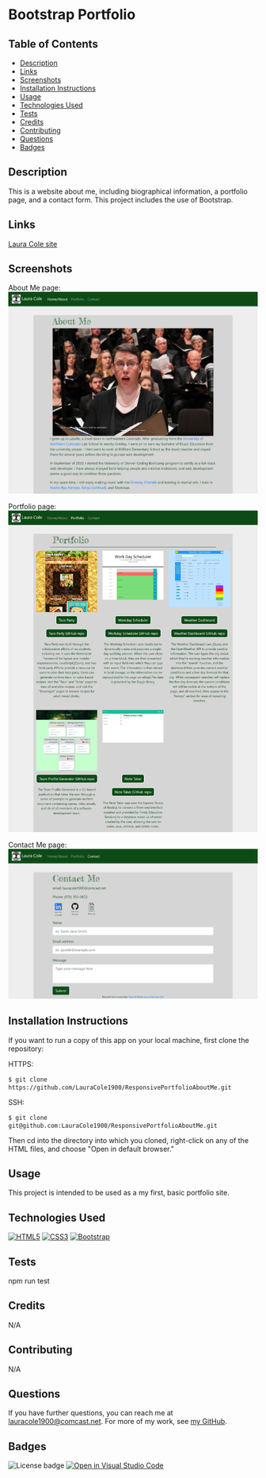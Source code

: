 # Bootstrap Portfolio

## Table of Contents

* [Description](#description)
* [Links](#links)
* [Screenshots](#screenshots)
* [Installation Instructions](#installation-instructions)
* [Usage](#usage)
* [Technologies Used](#technologies-used)
* [Tests](#tests)
* [Credits](#credits)
* [Contributing](#contributing)
* [Questions](#questions)
* [Badges](#badges)

## Description

This is a website about me, including biographical information, a portfolio page, and a contact form. This project includes the use of Bootstrap.

## Links

[Laura Cole site](https://lauracole1900.github.io/ResponsivePortfolioAboutMe/)

## Screenshots

About Me page:
![AboutMe screencap](./assets/about-me-page-screencap.png)

Portfolio page:
![Portfolio screencap](./assets/portfolio-page-screencap.png)

Contact Me page:
![Contact screencap](./assets/contact-page-screencap.png)

## Installation Instructions

If you want to run a copy of this app on your local machine, first clone the repository:

HTTPS:
```
$ git clone https://github.com/LauraCole1900/ResponsivePortfolioAboutMe.git
```

SSH:
```
$ git clone git@github.com:LauraCole1900/ResponsivePortfolioAboutMe.git
```

Then cd into the directory into which you cloned, right-click on any of the HTML files, and choose "Open in default browser."

## Usage

This project is intended to be used as a my first, basic portfolio site.

## Technologies Used

[![HTML5](https://img.shields.io/badge/built%20with-HTML5-f06529)](https://developer.mozilla.org/en-US/docs/Glossary/HTML5) [![CSS3](https://img.shields.io/badge/built%20with-CSS3-2965f1)](https://developer.mozilla.org/en-US/docs/Web/CSS) [![Bootstrap](https://img.shields.io/badge/built%20with-Bootstrap-563d7c)](https://getbootstrap.com/)

## Tests

npm run test

## Credits

N/A

## Contributing

N/A

## Questions

If you have further questions, you can reach me at lauracole1900@comcast.net. For more of my work, see [my GitHub](https://github.com/LauraCole1900).

## Badges

![License badge](https://img.shields.io/badge/license-MIT-0d4b16) [![Open in Visual Studio Code](https://open.vscode.dev/badges/open-in-vscode.svg)](https://open.vscode.dev/LauraCole1900/ResponsivePortfolioAboutMe)